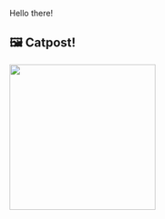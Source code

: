 Hello there!



## 🖼️ Catpost!

<sub>
    <img src="https://cdn2.thecatapi.com/images/6pk.jpg" height="256">
</sub>

